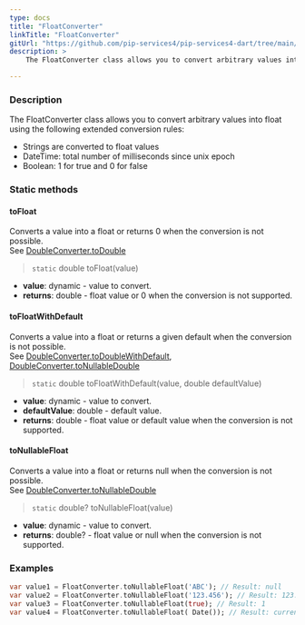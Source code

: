 ```yaml
---
type: docs
title: "FloatConverter"
linkTitle: "FloatConverter"
gitUrl: "https://github.com/pip-services4/pip-services4-dart/tree/main/pip-services4-commons-dart"
description: > 
    The FloatConverter class allows you to convert arbitrary values into float using extended conversion rules.

---
```


### Description
The FloatConverter class allows you to convert arbitrary values into float using the following extended conversion rules:

- Strings are converted to float values
- DateTime: total number of milliseconds since unix epoch  
- Boolean: 1 for true and 0 for false

### Static methods

#### toFloat
Converts a value into a float or returns 0 when the conversion is not possible.  
See [DoubleConverter.toDouble](../double_converter/#todouble)

> `static` double toFloat(value)

- **value**: dynamic - value to convert.
- **returns**: double - float value or 0 when the conversion is not supported.

#### toFloatWithDefault
Converts a value into a float or returns a given default when the conversion is not possible.  
See [DoubleConverter.toDoubleWithDefault](../double_converter/#todoublewithdefault),  
[DoubleConverter.toNullableDouble](../double_converter/#tonullabledouble)

> `static` double toFloatWithDefault(value, double defaultValue)

- **value**: dynamic - value to convert.
- **defaultValue**: double - default value.
- **returns**: double - float value or default value when the conversion is not supported.

#### toNullableFloat
Converts a value into a float or returns null when the conversion is not possible.  
See [DoubleConverter.toNullableDouble](../double_converter/#tonullabledouble)

> `static` double? toNullableFloat(value)

- **value**: dynamic - value to convert.
- **returns**: double? - float value or null when the conversion is not supported.


### Examples

```dart
var value1 = FloatConverter.toNullableFloat('ABC'); // Result: null
var value2 = FloatConverter.toNullableFloat('123.456'); // Result: 123.456
var value3 = FloatConverter.toNullableFloat(true); // Result: 1
var value4 = FloatConverter.toNullableFloat( Date()); // Result: current milliseconds

```
